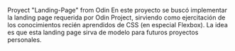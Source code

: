 Proyect "Landing-Page" from Odin
En este proyecto se buscó implementar la landing page requerida por Odin Project, sirviendo como ejercitación de los conocimientos recién aprendidos de CSS (en especial Flexbox). La idea es que esta landing page sirva de modelo para futuros proyectos personales.
